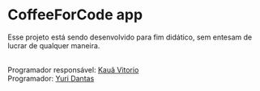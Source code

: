 # CoffeeForCode app

Esse projeto está sendo desenvolvido para fim didático, sem entesam de lucrar de qualquer maneira.<br/><br/>

Programador responsável: [Kauã Vitorio](https://github.com/Kauavitorio)<br/>
Programador: [Yuri Dantas](https://github.com/YDangg)